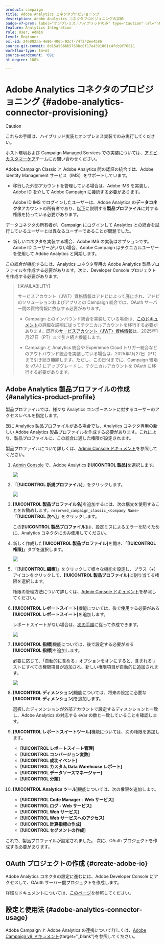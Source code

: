 ```yaml
---
product: campaign
title: Adobe Analytics コネクタプロビジョニング
description: Adobe Analytics コネクタプロビジョニングの詳細
badge-v7-prem: label="オンプレミス／ハイブリッドのみ" type="Caution" url="https://experienceleague.adobe.com/docs/campaign-classic/using/installing-campaign-classic/architecture-and-hosting-models/hosting-models-lp/hosting-models.html?lang=ja" tooltip="v7 のオンプレミスデプロイメントとハイブリッドデプロイメントにのみ適用されます"
feature: Analytics Integration
role: User, Admin
level: Beginner
exl-id: 24e002aa-4e86-406b-92c7-74f242ee4b86
source-git-commit: 8d15a5666b5768bc0f17a4391061c4fcb9f76811
workflow-type: tm+mt
source-wordcount: '691'
ht-degree: 100%

---
```


# Adobe Analytics コネクタのプロビジョニング {#adobe-analytics-connector-provisioning}

>[!CAUTION]
>
> これらの手順は、ハイブリッド実装とオンプレミス実装でのみ実行してください。
>
>ホスト環境および Campaign Managed Services での実装については、[アドビカスタマーケア](https://helpx.adobe.com/jp/enterprise/admin-guide.html/enterprise/using/support-for-experience-cloud.ug.html)チームにお問い合わせください。

Adobe Campaign Classic と Adobe Analytics 間の認証の統合では、Adobe Identity Management サービス（IMS）をサポートしています。

* 移行した外部アカウントを管理している場合は、Adobe IMS を実装し、Adobe ID を介して Adobe Campaign に接続する必要があります。

  Adobe ID IMS でログインしたユーザーは、Adobe Analytics の&#x200B;**データコネクタ**&#x200B;アカウントの所有者であり、[以下](#analytics-product-profile)に説明する&#x200B;**製品プロファイル**&#x200B;に対する権限を持っている必要があります。

データコネクタの所有者が、Campaign にログインして Analytics との統合を試行しているユーザーとは異なるユーザーであることが問題でした。

* 新しいコネクタを実装する場合、Adobe IMS の実装はオプションです。Adobe ID ユーザーがいない場合、Adobe Campaign はテクニカルユーザーを使用して Adobe Analytics と同期します。

この統合が機能するには、Analytics コネクタ専用の Adobe Analytics 製品プロファイルを作成する必要があります。次に、Developer Console プロジェクトを作成する必要があります。

>[!AVAILABILITY]
>
> サービスアカウント（JWT）資格情報はアドビによって廃止され、アドビのソリューションおよびアプリとの Campaign 統合では、OAuth サーバー間の資格情報に依存する必要があります。</br>
>
> * Campaign とのインバウンド統合を実装している場合は、[このドキュメント](https://developer.adobe.com/developer-console/docs/guides/authentication/ServerToServerAuthentication/migration/#_blank)の詳細な説明に従ってテクニカルアカウントを移行する必要があります。既存の[サービスアカウント（JWT）資格情報](oauth-technical-account.md)は、2025年1月27日（PT）まで引き続き機能します。</br>
>
> * Campaign と Analytics 統合や Experience Cloud トリガー統合などのアウトバウンド統合を実装している場合は、2025年1月27日（PT）まで引き続き機能します。ただし、この日付までに、Campaign 環境を v7.4.1 にアップグレードし、テクニカルアカウントを OAuth に移行する必要があります。

## Adobe Analytics 製品プロファイルの作成 {#analytics-product-profile}

製品プロファイルでは、様々な Analytics コンポーネントに対するユーザーのアクセスレベルを指定します。

既に Analytics 製品プロファイルがある場合でも、Analytics コネクタ専用の新しい Adobe Analytics 製品プロファイルを作成する必要があります。これにより、製品プロファイルに、この統合に適した権限が設定されます。

製品プロファイルについて詳しくは、[Admin Console ドキュメント](https://helpx.adobe.com/mt/enterprise/admin-guide.html)を参照してください。

1. [Admin Console](https://adminconsole.adobe.com/) で、Adobe Analytics **[!UICONTROL 製品]**&#x200B;を選択します。

   ![](assets/do-not-localize/triggers_1.png)

1. 「**[!UICONTROL 新規プロファイル]**」をクリックします。

   ![](assets/do-not-localize/triggers_2.png)

1. **[!UICONTROL 製品プロファイル名]**&#x200B;を追加するには、次の構文を使用することをお勧めします。`reserved_campaign_classic_<Company Name>`「**[!UICONTROL 次へ]**」をクリックします。

   この&#x200B;**[!UICONTROL 製品プロファイル]**&#x200B;は、設定ミスによるエラーを防ぐために、Analytics コネクタにのみ使用してください。

1. 新しく作成した&#x200B;**[!UICONTROL 製品プロファイル]**&#x200B;を開き、「**[!UICONTROL 権限]**」タブを選択します。

   ![](assets/do-not-localize/triggers_3.png)

1. 「**[!UICONTROL 編集]**」をクリックして様々な機能を設定し、プラス（+）アイコンをクリックして、**[!UICONTROL 製品プロファイル]**&#x200B;に割り当てる権限を選択します。

   権限の管理方法について詳しくは、[Admin Console ドキュメント](https://helpx.adobe.com/mt/enterprise/using/manage-permissions-and-roles.html)を参照してください。

1. **[!UICONTROL レポートスイート]**&#x200B;機能については、後で使用する必要がある&#x200B;**[!UICONTROL レポートスイート]**&#x200B;を追加します。

   レポートスイートがない場合は、[次の手順](../../integrations/using/gs-aa.md)に従って作成できます。

   ![](assets/do-not-localize/triggers_4.png)

1. **[!UICONTROL 指標]**&#x200B;機能については、後で設定する必要がある&#x200B;**[!UICONTROL 指標]**&#x200B;を追加します。

   必要に応じて、「自動的に含める」オプションをオンにすると、含まれるリストにすべての権限項目が追加され、新しい権限項目が自動的に追加されます。

   ![](assets/do-not-localize/triggers_13.png)

1. **[!UICONTROL ディメンション]**&#x200B;機能については、将来の設定に必要な&#x200B;**[!UICONTROL ディメンション]**&#x200B;を追加します。

   選択したディメンションが外部アカウントで設定するディメンションと一致し、Adobe Analytics の対応する eVar の数と一致していることを確認します。

1. **[!UICONTROL レポートスイートツール]**&#x200B;機能については、次の権限を追加します。

   * **[!UICONTROL レポートスイート管理]**
   * **[!UICONTROL コンバージョン変数]**
   * **[!UICONTROL 成功イベント]**
   * **[!UICONTROL カスタム Data Warehouse レポート]**
   * **[!UICONTROL データソースマネージャー]**
   * **[!UICONTROL 分類]**

1. **[!UICONTROL Analytics ツール]**&#x200B;機能については、次の権限を追加します。

   * **[!UICONTROL Code Manager - Web サービス]**
   * **[!UICONTROL ログ - Web サービス]**
   * **[!UICONTROL Web サービス]**
   * **[!UICONTROL Web サービスへのアクセス]**
   * **[!UICONTROL 計算指標の作成]**
   * **[!UICONTROL セグメントの作成]**

これで、製品プロファイルが設定されました。 次に、OAuth プロジェクトを作成する必要があります。

## OAuth プロジェクトの作成 {#create-adobe-io}

Adobe Analytics コネクタの設定に進むには、Adobe Developer Console にアクセスして、OAuth サーバー間プロジェクトを作成します。

詳細なドキュメントについては、[このページ](oauth-technical-account.md#oauth-service)を参照してください。

## 設定と使用法 {#adobe-analytics-connector-usage}

Adobe Campaign と Adobe Analytics の連携について詳しくは、[Adobe Campaign v8 ドキュメント](https://experienceleague.adobe.com/ja/docs/campaign/campaign-v8/connect/ac-aa){target="_blank"}を参照してください。
